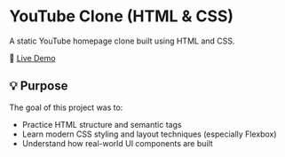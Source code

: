 # YouTube Clone (HTML & CSS)

A static YouTube homepage clone built using HTML and CSS.

🔗 [Live Demo](https://bright-froyo-24bb95.netlify.app/)

## 💡 Purpose

The goal of this project was to:
- Practice HTML structure and semantic tags
- Learn modern CSS styling and layout techniques (especially Flexbox)
- Understand how real-world UI components are built


